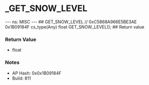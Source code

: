 # _GET_SNOW_LEVEL

--- ns: MISC --- ## GET_SNOW_LEVEL  // 0xC5868A966E5BE3AE 0x1B09184F cs_type(Any) float GET_SNOW_LEVEL();  ## Return value

### Return Value
* float

### Notes
* AP Hash: 0x0x1B09184F
* Build: 811

